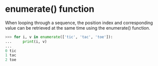 # enumerate() function

When looping through a sequence, the position index and corresponding value can be retrieved at the same time using the enumerate() function.

```py
>>> for i, v in enumerate(['tic', 'tac', 'toe']):
...     print(i, v)
...
0 tic
1 tac
2 toe
```